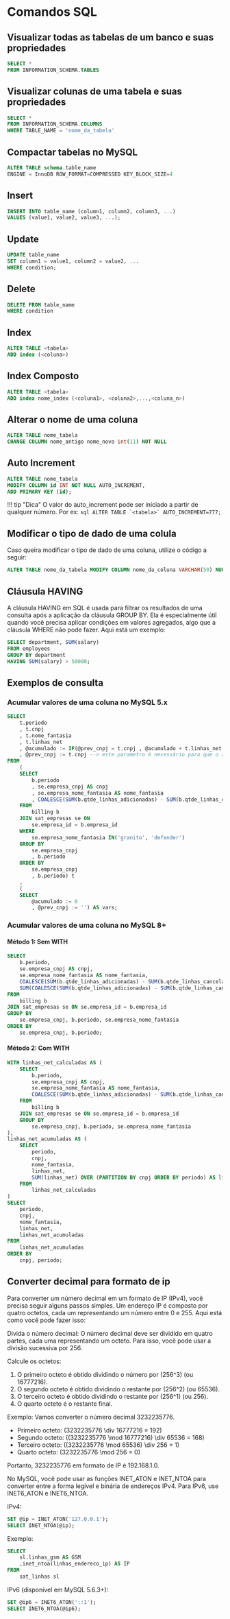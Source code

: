 # Comandos SQL

## Visualizar todas as tabelas de um banco e suas propriedades
```sql
SELECT * 
FROM INFORMATION_SCHEMA.TABLES 
```
## Visualizar colunas de uma tabela e suas propriedades
```sql
SELECT * 
FROM INFORMATION_SCHEMA.COLUMNS 
WHERE TABLE_NAME = 'nome_da_tabela'
```

## Compactar tabelas no MySQL
```sql
ALTER TABLE schema.table_name 
ENGINE = InnoDB ROW_FORMAT=COMPRESSED KEY_BLOCK_SIZE=4
```

## Insert
```sql
INSERT INTO table_name (column1, column2, column3, ...)
VALUES (value1, value2, value3, ...); 
```

## Update
```sql
UPDATE table_name
SET column1 = value1, column2 = value2, ...
WHERE condition; 
```

## Delete
```sql
DELETE FROM table_name 
WHERE condition
```

## Index
```sql
ALTER TABLE <tabela> 
ADD index (<coluna>)
```

## Index Composto
```sql
ALTER TABLE <tabela> 
ADD index nome_index (<coluna1>, <coluna2>,...,<coluna_n>)
```

## Alterar o nome de uma coluna
```sql
ALTER TABLE nome_tabela
CHANGE COLUMN nome_antigo nome_novo int(11) NOT NULL
```
## Auto Increment
```sql
ALTER TABLE nome_tabela
MODIFY COLUMN id INT NOT NULL AUTO_INCREMENT,
ADD PRIMARY KEY (id);
```
!!! tip "Dica"
    O valor do auto_increment pode ser iniciado a partir de qualquer número. Por ex:
    ```sql
    ALTER TABLE `<tabela>`
    AUTO_INCREMENT=777;
    ```

## Modificar o tipo de dado de uma colula
Caso queira modificar o tipo de dado de uma coluna, utilize o código a seguir:
```sql
ALTER TABLE nome_da_tabela MODIFY COLUMN nome_da_coluna VARCHAR(50) NULL;
```

## Cláusula HAVING
A cláusula HAVING em SQL é usada para filtrar os resultados de uma consulta após a aplicação da cláusula GROUP BY. Ela é especialmente útil quando você precisa aplicar condições em valores agregados, algo que a cláusula WHERE não pode fazer. Aqui está um exemplo:
~~~sql
SELECT department, SUM(salary)
FROM employees
GROUP BY department
HAVING SUM(salary) > 50000;
~~~

## Exemplos de consulta
### Acumular valores de uma coluna no MySQL 5.x
```sql
SELECT
	t.periodo
	, t.cnpj
	, t.nome_fantasia
	, t.linhas_net
	, @acumulado := IF(@prev_cnpj = t.cnpj , @acumulado + t.linhas_net , t.linhas_net) AS linhas_acumulado
	, @prev_cnpj := t.cnpj --> este parametro é necessário para que o acumulado seja calculado corretamente
FROM
	(
	SELECT
		b.periodo
		, se.empresa_cnpj AS cnpj
		, se.empresa_nome_fantasia AS nome_fantasia
		, COALESCE(SUM(b.qtde_linhas_adicionadas) - SUM(b.qtde_linhas_canceladas), 0) AS linhas_net
	FROM
		billing b
	JOIN sat_empresas se ON
		se.empresa_id = b.empresa_id
	WHERE
		se.empresa_nome_fantasia IN('granito', 'defender')
	GROUP BY
		se.empresa_cnpj
		, b.periodo
	ORDER BY
		se.empresa_cnpj
		, b.periodo) t
	,
    (
	SELECT
		@acumulado := 0
		, @prev_cnpj := '') AS vars;
```
### Acumular valores de uma coluna no MySQL 8+
#### Método 1: Sem WITH
~~~sql
SELECT
    b.periodo,
    se.empresa_cnpj AS cnpj,
    se.empresa_nome_fantasia AS nome_fantasia,
    COALESCE(SUM(b.qtde_linhas_adicionadas) - SUM(b.qtde_linhas_canceladas), 0) AS linhas_net,
    SUM(COALESCE(SUM(b.qtde_linhas_adicionadas) - SUM(b.qtde_linhas_canceladas), 0)) OVER (PARTITION BY se.empresa_cnpj ORDER BY b.periodo) AS linhas_net_acumuladas
FROM
    billing b
JOIN sat_empresas se ON se.empresa_id = b.empresa_id
GROUP BY
    se.empresa_cnpj, b.periodo, se.empresa_nome_fantasia
ORDER BY
    se.empresa_cnpj, b.periodo;
~~~

#### Método 2: Com WITH
~~~sql
WITH linhas_net_calculadas AS (
    SELECT
        b.periodo,
        se.empresa_cnpj AS cnpj,
        se.empresa_nome_fantasia AS nome_fantasia,
        COALESCE(SUM(b.qtde_linhas_adicionadas) - SUM(b.qtde_linhas_canceladas), 0) AS linhas_net
    FROM
        billing b
    JOIN sat_empresas se ON se.empresa_id = b.empresa_id
    GROUP BY
        se.empresa_cnpj, b.periodo, se.empresa_nome_fantasia
),
linhas_net_acumuladas AS (
    SELECT
        periodo,
        cnpj,
        nome_fantasia,
        linhas_net,
        SUM(linhas_net) OVER (PARTITION BY cnpj ORDER BY periodo) AS linhas_net_acumuladas
    FROM
        linhas_net_calculadas
)
SELECT
    periodo,
    cnpj,
    nome_fantasia,
    linhas_net,
    linhas_net_acumuladas
FROM
    linhas_net_acumuladas
ORDER BY
    cnpj, periodo;

~~~

## Converter decimal para formato de ip
Para converter um número decimal em um formato de IP (IPv4), você precisa seguir alguns passos simples. Um endereço IP é composto por quatro octetos, cada um representando um número entre 0 e 255. Aqui está como você pode fazer isso:

Divida o número decimal: O número decimal deve ser dividido em quatro partes, cada uma representando um octeto. Para isso, você pode usar a divisão sucessiva por 256.

Calcule os octetos:

1. O primeiro octeto é obtido dividindo o número por (256^3) (ou 16777216).
2. O segundo octeto é obtido dividindo o restante por (256^2) (ou 65536).
3. O terceiro octeto é obtido dividindo o restante por (256^1) (ou 256).
4. O quarto octeto é o restante final.

Exemplo: Vamos converter o número decimal 3232235776.

* Primeiro octeto: (3232235776 \div 16777216 = 192)
* Segundo octeto: ((3232235776 \mod 16777216) \div 65536 = 168)
* Terceiro octeto: ((3232235776 \mod 65536) \div 256 = 1)
* Quarto octeto: (3232235776 \mod 256 = 0)

Portanto, 3232235776 em formato de IP é 192.168.1.0.

No MySQL, você pode usar as funções INET_ATON e INET_NTOA para converter entre a forma legível e binária de endereços IPv4. Para IPv6, use INET6_ATON e INET6_NTOA.

IPv4:
~~~sql
SET @ip = INET_ATON('127.0.0.1');
SELECT INET_NTOA(@ip);
~~~

Exemplo:
~~~sql
SELECT
	sl.linhas_gsm AS GSM
	,inet_ntoa(linhas_endereco_ip) AS IP
FROM
	sat_linhas sl
~~~

IPv6 (disponível em MySQL 5.6.3+):
~~~sql
SET @ip6 = INET6_ATON('::1');
SELECT INET6_NTOA(@ip6);
~~~